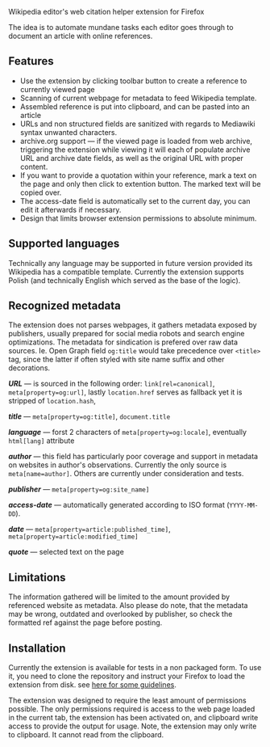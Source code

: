 Wikipedia editor's web citation helper extension for Firefox

The idea is to automate mundane tasks each editor goes through to document an article with online references.

## Features

* Use the extension by clicking toolbar button to create a reference to currently viewed page
* Scanning of current webpage for metadata to feed Wikipedia template.
* Assembled reference is put into clipboard, and can be pasted into an article
* URLs and non structured fields are sanitized with regards to Mediawiki syntax unwanted characters.
* archive.org support — if the viewed page is loaded from web archive, triggering the extension while viewing it will each of populate archive URL and archive date fields, as well as the original URL with proper content.
* If you want to provide a quotation within your reference, mark a text on the page and only then click to extention button. The marked text will be copied over.
* The access-date field is automatically set to the current day, you can edit it afterwards if necessary.
* Design that limits browser extension permissions to absolute minimum.

## Supported languages

Technically any language may be supported in future version provided its Wikipedia has a compatible template. Currently the extension supports Polish (and technically English which served as the base of the logic).

## Recognized metadata
The extension does not parses webpages, it gathers metadata exposed by publishers, usually prepared for social media robots and search engine optimizations. The metadata for sindication is prefered over raw data sources. Ie. Open Graph field `og:title` would take precedence over `<title>` tag, since the latter if often styled with site name suffix and other decorations.

***URL*** — is sourced in the following order: `link[rel=canonical]`, `meta[property=og:url]`, lastly `location.href` serves as fallback yet it is stripped of `location.hash`,

***title*** — `meta[property=og:title]`, `document.title`

***language*** — forst 2 characters of `meta[property=og:locale]`, eventually `html[lang]` attribute

***author*** — this field has particularly poor coverage and support in metadata on websites in author's observations. Currently the only source is `meta[name=author]`. Others are currently under consideration and tests.

***publisher*** — `meta[property=og:site_name]`

***access-date*** — automatically generated according to ISO format (`YYYY-MM-DD`).

***date*** — `meta[property=article:published_time]`, `meta[property=article:modified_time]`

***quote*** — selected text on the page

## Limitations

The information gathered will be limited to the amount provided by referenced website as metadata. Also please do note, that the metadata may be wrong, outdated and overlooked by publisher, so check the formatted ref against the page before posting.

## Installation

Currently the extension is available for tests in a non packaged form. To use it, you need to clone the repository and instruct your Firefox to load the extension from disk. see [here for some guidelines](https://extensionworkshop.com/documentation/develop/temporary-installation-in-firefox/).

The extension was designed to require the least amount of permissions possible. The only permissions required is access to the web page loaded in the current tab, the extension has been activated on, and clipboard write access to provide the output for usage. Note, the extension may only write to clipboard. It cannot read from the clipboard.
